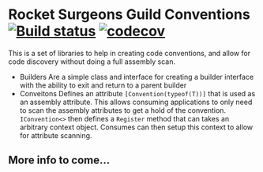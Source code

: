 # Rocket Surgeons Guild Conventions [![Build status](https://ci.appveyor.com/api/projects/status/kc7f36cbo4bo1nij/branch/master?svg=true)](https://ci.appveyor.com/project/david-driscoll/conventions) [![codecov](https://codecov.io/gh/RocketSurgeonsGuild/Conventions/branch/master/graph/badge.svg)](https://codecov.io/gh/RocketSurgeonsGuild/Conventions)

This is a set of libraries to help in creating code conventions, and allow for code discovery without doing a full assembly scan.

* Builders
  Are a simple class and interface for creating a builder interface with the ability to exit and return to a parent builder
* Conveitons
  Defines an attribute `[Convention(typeof(T))]` that is used as an assembly attribute.  This allows consuming applications to only need to scan the assembly attributes to get a hold of the convention.  `IConvention<>` then defines a `Register` method that can takes an arbitrary context object.  Consumes can then setup this context to allow for attribute scanning.


## More info to come...
